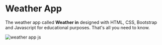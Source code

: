 # Weather App

The weather app called **Weather in** designed with HTML, CSS, Bootstrap and Javascript for educational purposes. That's all you need to know.
 
![weather app js](https://user-images.githubusercontent.com/65046391/82387841-fa32e000-9a2f-11ea-9bce-2a857bce5247.jpg)


